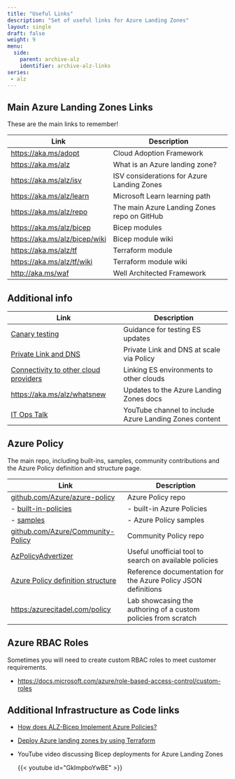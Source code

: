 ```yaml
---
title: "Useful Links"
description: "Set of useful links for Azure Landing Zones"
layout: single
draft: false
weight: 9
menu:
  side:
    parent: archive-alz
    identifier: archive-alz-links
series:
 - alz
---
```


## Main Azure Landing Zones Links

These are the main links to remember!

| Link | Description |
|---|---|
| <https://aka.ms/adopt> | Cloud Adoption Framework |
| <https://aka.ms/alz> | What is an Azure landing zone? |
| <https://aka.ms/alz/isv> | ISV considerations for Azure Landing Zones  |
| <https://aka.ms/alz/learn> | Microsoft Learn learning path |
| <https://aka.ms/alz/repo> | The main Azure Landing Zones repo on GitHub |
| <https://aka.ms/alz/bicep> | Bicep modules |
| <https://aka.ms/alz/bicep/wiki> | Bicep module wiki |
| <https://aka.ms/alz/tf> | Terraform module  |
| <https://aka.ms/alz/tf/wiki> | Terraform module wiki |
| <http://aka.ms/waf> | Well Architected Framework |

## Additional info

| Link | Description |
|---|---|
| [Canary testing](https://docs.microsoft.com/azure/cloud-adoption-framework/ready/enterprise-scale/testing-approach) | Guidance for testing ES updates |
| [Private Link and DNS](https://docs.microsoft.com/azure/cloud-adoption-framework/ready/azure-best-practices/private-link-and-dns-integration-at-scale) | Private Link and DNS at scale via Policy |
| [Connectivity to other cloud providers](https://docs.microsoft.com/azure/cloud-adoption-framework/ready/azure-best-practices/connectivity-to-other-cloud-providers) | Linking ES environments to other clouds |
| <https://aka.ms/alz/whatsnew> | Updates to the Azure Landing Zones docs |
| [IT Ops Talk](https://www.youtube.com/channel/UCvyPX_vz17uFdtG3NyoV-UA) | YouTube channel to include Azure Landing Zones content |

## Azure Policy

The main repo, including built-ins, samples, community contributions and the Azure Policy definition and structure page.

| Link | Description |
|---|---|
| [github.com/Azure/azure-policy](https://github.com/Azure/azure-policy) | Azure Policy repo |
| - [built-in-policies](https://github.com/Azure/azure-policy/tree/master/built-in-policies) | - built-in Azure Policies |
| - [samples](https://github.com/Azure/azure-policy/tree/master/samples) | - Azure Policy samples |
| [github.com/Azure/Community-Policy](https://github.com/Azure/Community-Policy) | Community Policy repo |
| [AzPolicyAdvertizer](https://www.azadvertizer.net/azpolicyadvertizer_all.html) | Useful unofficial tool to search on available policies |
| [Azure Policy definition structure](https://docs.microsoft.com/azure/governance/policy/concepts/definition-structure) | Reference documentation for the Azure Policy JSON definitions |
| <https:/azurecitadel.com/policy> | Lab showcasing the authoring of a custom policies from scratch |

## Azure RBAC Roles

Sometimes you will need to create custom RBAC roles to meet customer requirements.

* <https://docs.microsoft.com/azure/role-based-access-control/custom-roles>

## Additional Infrastructure as Code links

* [How does ALZ-Bicep Implement Azure Policies?](https://github.com/Azure/ALZ-Bicep/wiki/PolicyDeepDive)
* [Deploy Azure landing zones by using Terraform](https://docs.microsoft.com/azure/cloud-adoption-framework/ready/landing-zone/deploy-landing-zones-with-terraform)
* YouTube video discussing Bicep deployments for Azure Landing Zones

    {{< youtube id="GkImpboYwBE" >}}
